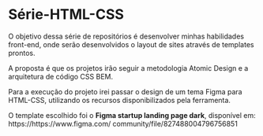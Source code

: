 # Série-HTML-CSS
  <p>
    O objetivo dessa série de repositórios   é desenvolver minhas habilidades   front-end, onde serão desenvolvidos o   layout de sites através de templates  prontos.
  </p>
  <p>
    A proposta é que os projetos irão   seguir a metodologia Atomic Design e a  arquitetura de código CSS BEM.
  </p>
  <p>
    Para a execução do projeto irei passar  o design de um tema Figma para   HTML-CSS, utilizando os recursos  disponibilizados pela ferramenta.
  </p>
  <p>
    O template escolhido foi o <b>Figma  startup landing page dark</b>, disponível  em: https://https://www.figma.com/ community/file/827488004796756851
  </p>

   
